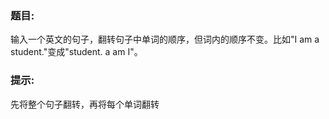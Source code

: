 ### 题目:<br>
输入一个英文的句子，翻转句子中单词的顺序，但词内的顺序不变。比如"I am a student."变成"student. a am I"。<br>

### 提示:<br>
先将整个句子翻转，再将每个单词翻转
